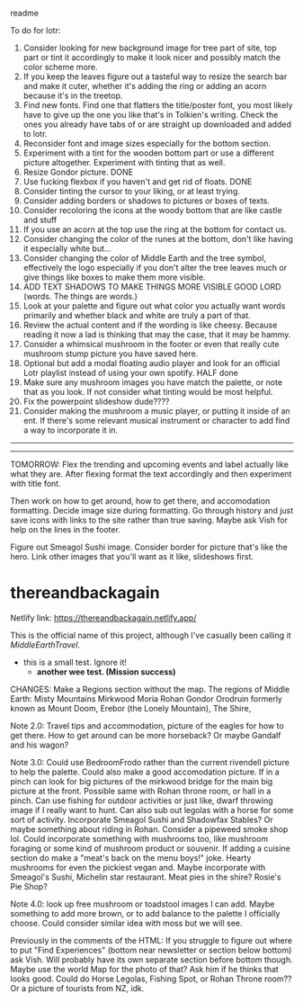 readme

To do for lotr:
1. Consider looking for new background image for tree part of site, top part or tint it accordingly to make it look nicer and possibly match the color scheme more.
2. If you keep the leaves figure out a tasteful way to resize the search bar and make it cuter, whether it's adding the ring or adding an acorn because it's in the treetop.
3. Find new fonts. Find one that flatters the title/poster font, you most likely have to give up the one you like that's in Tolkien's writing. Check the ones you already have tabs of or are straight up downloaded and added to lotr.
4. Reconsider font and image sizes especially for the bottom section.
5. Experiment with a tint for the wooden bottom part or use a different picture altogether. Experiment with tinting that as well.
6. Resize Gondor picture. DONE
7. Use fucking flexbox if you haven't and get rid of floats. DONE
8. Consider tinting the cursor to your liking, or at least trying.
9. Consider adding borders or shadows to pictures or boxes of texts.
10. Consider recoloring the icons at the woody bottom that are like castle and stuff
11. If you use an acorn at the top use the ring at the bottom for contact us.
12. Consider changing the color of the runes at the bottom, don't like having it especially white but...
13. Consider changing the color of Middle Earth and the tree symbol, effectively the logo especially if you don't alter the tree leaves much or give things like boxes to make them more visible.
14. ADD TEXT SHADOWS TO MAKE THINGS MORE VISIBLE GOOD LORD (words. The things are words.)
15. Look at your palette and figure out what color you actually want words primarily and whether black and white are truly a part of that.
16. Review the actual content and if the wording is like cheesy. Because reading it now a lad is thinking that may the case, that it may be hammy.
17. Consider a whimsical mushroom in the footer or even that really cute mushroom stump picture you have saved here.
18. Optional but add a modal floating audio player and look for an official Lotr playlist instead of using your own spotify. HALF done
19. Make sure any mushroom images you have match the palette, or note that as you look. If not consider what tinting would be most helpful.
20. Fix the powerpoint slideshow dude????
21. Consider making the mushroom a music player, or putting it inside of an ent. If there's some relevant musical instrument or character to add find a way to incorporate it in.
-----------------------------------------
----------------------------




TOMORROW:
Flex the trending and upcoming events and label actually like what they are.
After flexing format the text accordingly and then experiment with title font.

Then work on how to get around, how to get there, and accomodation formatting. Decide image size during formatting.
Go through history and just save icons with links to the site rather than true saving.
Maybe ask Vish for help on the lines in the footer.

Figure out Smeagol Sushi image. Consider border for picture that's like the hero. Link other images that you'll want as it like, slideshows first.


# thereandbackagain 

Netlify link: https://thereandbackagain.netlify.app/


This is the official name of this project, although I've casually been calling it *MiddleEarthTravel*.

- this is a small test. Ignore it! 
  - __another wee test. (Mission success)__ 

CHANGES:
Make a Regions section without the map.
The regions of Middle Earth: Misty Mountains Mirkwood Moria Rohan Gondor Orodruin formerly known as Mount Doom, Erebor (the Lonely Mountain), The Shire, 


  Note 2.0: Travel tips and accommodation, picture of the eagles for how to get there. How to get around can be more horseback? Or maybe Gandalf and his wagon?

  Note 3.0: 
  Could use BedroomFrodo rather than the current rivendell picture to help the palette.
  Could also make a good accomodation picture.
  If in a pinch can look for big pictures of the mirkwood bridge for the main big picture at 
  the front. Possible same with Rohan throne room, or hall in a pinch.
  Can use fishing for outdoor activities or just like, dwarf throwing image if I really want to hunt.
  Can also sub out legolas with a horse for some sort of activity.
  Incorporate Smeagol Sushi and Shadowfax Stables? Or maybe something about riding in Rohan. 
  Consider a pipeweed smoke shop lol.
  Could incorporate something with mushrooms too, like mushroom foraging or some kind of mushroom
  product or souvenir.
  If adding a cuisine section do make a "meat's back on the menu boys!" joke. Hearty mushrooms
  for even the pickiest vegan and. Maybe incorporate with Smeagol's Sushi, Michelin star restaurant.
  Meat pies in the shire? Rosie's Pie Shop?

  Note 4.0:
  look up free mushroom or toadstool images I can add. Maybe something to add more brown, or to add balance to 
  the palette I officially choose. Could consider similar idea with moss but we will see.


   Previously in the comments of the HTML:
   If you struggle to figure out where to put "Find Experiences" (bottom near newsletter or section below bottom)
    ask Vish. Will probably have its own separate section before bottom though. Maybe use the world Map for the
    photo of that? Ask him if he thinks that looks good. Could do Horse Legolas, Fishing Spot, or Rohan Throne room??
    Or a picture of tourists from NZ, idk.